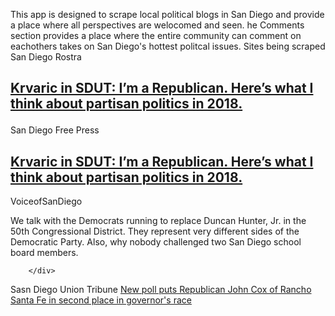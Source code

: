 This app is designed to scrape local political blogs in San Diego and provide a place where all perspectives are welocomed and seen. he Comments section provides a place where the entire community can comment on eachothers takes on San Diego's hottest politcal issues. 
Sites being scraped
    San Diego Rostra
    <h2 class="entry-title">
<a href="https://sdrostra.com/rostra-administrator-thors-assistant/krvaric-in-sdut-im-a-republican-heres-what-i-think-about-partisan-politics-in-201/" title="Permalink to: &quot;Krvaric in SDUT: I’m a Republican. Here’s what I think about partisan politics in 2018.&quot;" style="outline: none;">Krvaric in SDUT: I’m a Republican. Here’s what I think about partisan politics in 2018.</a>
</h2>
    San Diego Free Press
    <h2 class="entry-title">
<a href="https://sdrostra.com/rostra-administrator-thors-assistant/krvaric-in-sdut-im-a-republican-heres-what-i-think-about-partisan-politics-in-201/" title="Permalink to: &quot;Krvaric in SDUT: I’m a Republican. Here’s what I think about partisan politics in 2018.&quot;" style="outline: none;">Krvaric in SDUT: I’m a Republican. Here’s what I think about partisan politics in 2018.</a>
</h2>
    VoiceofSanDiego
   <div class="excerpt-lede">
            <p>We talk with the Democrats running to replace Duncan Hunter, Jr. in the 50th Congressional District. They represent very different sides of the Democratic Party. Also, why nobody challenged two San Diego school board members.</p>

        </div>
Sasn Diego Union Tribune
<a href="/news/politics/sd-me-cox-surge-20180322-story.html#nt=oft03a-1la1" class="trb_outfit_primaryItem_article_title_a">New poll puts Republican John Cox of Rancho Santa Fe in second place in governor's race</a>
